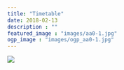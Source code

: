 ```yaml
---
title: "Timetable"
date: 2018-02-13
description : ""
featured_image : "images/aa0-1.jpg"
ogp_image : "images/ogp_aa0-1.jpg"
---
```


[![](/images/timetable.jpg)](/images/timetable.jpg)
